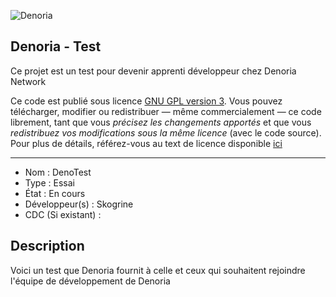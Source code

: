 ![Denoria](https://i.imgur.com/test.png "Denoria Logo")

## Denoria - Test

Ce projet est un test pour devenir apprenti développeur chez Denoria Network

Ce code est publié sous licence [GNU GPL version 3](https://www.gnu.org/licenses/quick-guide-gplv3.fr.html). Vous pouvez télécharger, modifier ou redistribuer — même commercialement — ce code librement, tant que vous *précisez les changements apportés* et que vous *redistribuez vos modifications sous la même licence* (avec le code source).
Pour plus de détails, référez-vous au text de licence disponible [ici](LICENSE)

------------------------------------

- Nom : DenoTest
- Type : Essai
- État : En cours
- Développeur(s) : Skogrine
- CDC (Si existant) :

## Description
Voici un test que Denoria fournit à celle et ceux qui souhaitent rejoindre l'équipe de développement de Denoria
